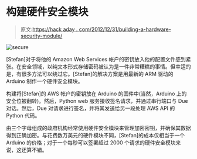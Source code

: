 # 构建硬件安全模块

> 原文:[https://hack aday . com/2012/12/31/building-a-hardware-security-module/](https://hackaday.com/2012/12/31/building-a-hardware-security-module/)

![secure](../Images/348a7e67aa6b3c6c273fd1c740655cbb.png)

[Stefan]对于将他的 Amazon Web Services 帐户的密钥放入他的配置文件感到紧张。在安全领域，以纯文本形式存储密码被认为是一件非常糟糕的事情。但幸运的是，有很多方法可以绕过它。[Stefan]的解决方案是用最新的 ARM 驱动的 Arduino 制作一个硬件安全模块。

构建将[Stefan]的 AWS 帐户的密钥放在 Arduino 的固件中(当然，Arduino 上的安全位被翻转)。然后，Python web 服务接收签名请求，并通过串行端口与 Due 对话。然后，Due 对请求进行签名，并将其发送给另一段处理 AWS API 的 Python 代码。

由三个字母组成的政府机构经常使用硬件安全模块来管理加密密钥，并确保其数据得到正确加密。与花费数万美元的硬件模块不同，[Stefan]的成本仅相当于一个 Arduino 的价格；对于一个每秒可以签署超过 2000 个请求的硬件安全模块来说，这还算不错。